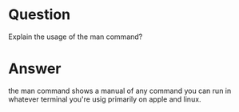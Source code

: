 # Question

Explain the usage of the man command?

# Answer

the man command shows a manual of any command you can run in whatever terminal you're usig primarily on apple and linux.